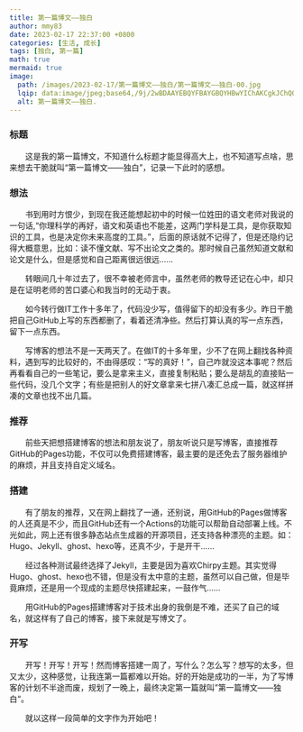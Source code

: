 ```yaml
---
title: 第一篇博文——独白
author: mmy83
date: 2023-02-17 22:37:00 +0800
categories: [生活, 成长]
tags: [独白, 第一篇]
math: true
mermaid: true
image:
  path: /images/2023-02-17/第一篇博文——独白/第一篇博文——独白-00.jpg
  lqip: data:image/jpeg;base64,/9j/2wBDAAYEBQYFBAYGBQYHBwYIChAKCgkJChQODwwQFxQYGBcUFhYaHSUfGhsjHBYWICwgIyYnKSopGR8tMC0oMCUoKSj/2wBDAQcHBwoIChMKChMoGhYaKCgoKCgoKCgoKCgoKCgoKCgoKCgoKCgoKCgoKCgoKCgoKCgoKCgoKCgoKCgoKCgoKCj/wAARCAAFAAgDASIAAhEBAxEB/8QAFQABAQAAAAAAAAAAAAAAAAAAAAT/xAAhEAABBAEDBQAAAAAAAAAAAAABAAIDBBEFBhITFCExUf/EABQBAQAAAAAAAAAAAAAAAAAAAAT/xAAZEQADAAMAAAAAAAAAAAAAAAAAAQIDITH/2gAMAwEAAhEDEQA/AK9oajPLarWe4uFs1jpOZJOXk5aPJeRyPr7hERHx06WxNSlw/9k=
  alt: 第一篇博文——独白.
---
```


### 标题

&emsp;&emsp;这是我的第一篇博文，不知道什么标题才能显得高大上，也不知道写点啥，思来想去干脆就叫“第一篇博文——独白”，记录一下此时的感想。

### 想法

&emsp;&emsp;书到用时方恨少，到现在我还能想起初中的时候一位姓田的语文老师对我说的一句话,“你理科学的再好，语文和英语也不能差，这两门学科是工具，是你获取知识的工具，也是决定你未来高度的工具。”，后面的原话就不记得了，但是还隐约记得大概意思，比如：读不懂文献、写不出论文之类的。那时候自己虽然知道文献和论文是什么，但是感觉和自己距离很远很远......

&emsp;&emsp;转眼间几十年过去了，很不幸被老师言中，虽然老师的教导还记在心中，却只是在证明老师的苦口婆心和我当时的无动于衷。

&emsp;&emsp;如今转行做IT工作十多年了，代码没少写，值得留下的却没有多少。昨日干脆把自己GitHub上写的东西都删了，看着还清净些。然后打算认真的写一点东西，留下一点东西。

&emsp;&emsp;写博客的想法不是一天两天了。在做IT的十多年里，少不了在网上翻找各种资料，遇到写的比较好的，不由得感叹：“写的真好！”，自己咋就没这本事呢？然后再看看自己的一些笔记，要么是拿来主义，直接复制粘贴；要么是胡乱的直接贴一些代码，没几个文字；有些是把别人的好文章拿来七拼八凑汇总成一篇，就这样拼凑的文章也找不出几篇。

### 推荐

&emsp;&emsp;前些天把想搭建博客的想法和朋友说了，朋友听说只是写博客，直接推荐GitHub的Pages功能，不仅可以免费搭建博客，最主要的是还免去了服务器维护的麻烦，并且支持自定义域名。

### 搭建

&emsp;&emsp;有了朋友的推荐，又在网上翻找了一通，还别说，用GitHub的Pages做博客的人还真是不少，而且GitHub还有一个Actions的功能可以帮助自动部署上线。不光如此，网上还有很多静态站点生成器的开源项目，还支持各种漂亮的主题。如：Hugo、Jekyll、ghost、hexo等，还真不少，于是开干......

&emsp;&emsp;经过各种测试最终选择了Jekyll，主要是因为喜欢Chirpy主题。其实觉得Hugo、ghost、hexo也不错，但是没有太中意的主题，虽然可以自己做，但是毕竟麻烦，还是用一个现成的主题尽快搭建起来，一鼓作气......

&emsp;&emsp;用GitHub的Pages搭建博客对于技术出身的我倒是不难，还买了自己的域名，就这样有了自己的博客，接下来就是写博文了。

### 开写

&emsp;&emsp;开写！开写！开写！然而博客搭建一周了，写什么？怎么写？想写的太多，但又太少，这种感觉，让我连第一篇都难以开始。好的开始是成功的一半，为了写博客的计划不半途而废，规划了一晚上，最终决定第一篇就叫”第一篇博文——独白“。

&emsp;&emsp;就以这样一段简单的文字作为开始吧！

